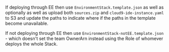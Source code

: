 If deploying through EE then use `EnvironmentStack.template.json` as well as optionally as well as upload both `sources.zip` and `cloud9-ide-instance.yaml` to S3 and update the paths to indicate where if the paths in the template become unavailable.

If not deploying through EE then use `EnvironmentStack-notEE.template.json` - which doesn't set the team OwnerArn instead using the Role of whomever deploys the whole Stack.
